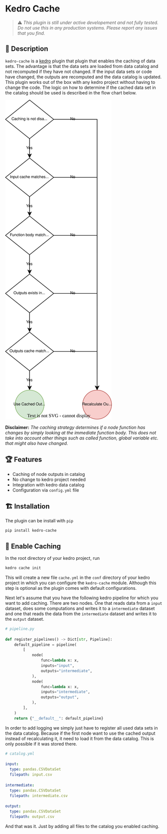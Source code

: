 # Kedro Cache

> :warning: _This plugin is still under active developement and not fully tested. Do not use this in any production systems. Please report any issues that you find._

## 📝 Description

`kedro-cache` is a [kedro](https://kedro.org/) plugin that plugin that enables the caching of data sets.
The advantage is that the data sets are loaded from data catalog and not recomputed if they have not changed.
If the input data sets or code have changed, the outputs are recomputed and the data catalog is updated.
This plugin works out of the box with any kedro project without having to change the code.
The logic on how to determine if the cached data set in the catalog should be used is described in the flow chart below.

![Caching Flowchart](static/img/caching_flowchart.svg)

**Disclaimer:** _The caching strategy determines if a node function has changes by simply looking at the immediate function body.
This does not take into account other things such as called function, global variable etc. that might also have changed._

## 🏆 Features

- Caching of node outputs in catalog
- No change to kedro project needed
- Integration with kedro data catalog
- Configuration via `config.yml` file

## 🏗 Installation

The plugin can be install with `pip`

```bash
pip install kedro-cache
```

## 🚀 Enable Caching

In the root directory of your kedro project, run

```bash
kedro cache init
```

This will create a new file `cache.yml` in the `conf` directory of your kedro project in which you can configure the `kedro-cache` module.
Although this step is optional as the plugin comes with default configurations.

Next let's assume that you have the following kedro pipeline for which you want to add caching.
There are two nodes.
One that reads data from a `input` dataset, does some computations and writes it to a `intermediate` dataset and one that reads the data from the `intermediate` dataset and writes it to the `output` dataset.

```python
# pipeline.py

def register_pipelines() -> Dict[str, Pipeline]:
    default_pipeline = pipeline(
        [
            node(
                func=lambda x: x,
                inputs="input",
                outputs="intermediate",
            ),
            node(
                func=lambda x: x,
                inputs="intermediate",
                outputs="output",
            ),
        ],
    )
    return {"__default__": default_pipeline}
```

In order to add logging we simply just have to register all used data sets in the data catalog.
Because if the first node want to use the cached output instead of recalculating it, it need to load it from the data catalog.
This is only possible if it was stored there.

```yaml
# catalog.yml

input:
  type: pandas.CSVDataSet
  filepath: input.csv

intermediate:
  type: pandas.CSVDataSet
  filepath: intermediate.csv

output:
  type: pandas.CSVDataSet
  filepath: output.csv
```

And that was it. Just by adding all files to the catalog you enabled caching.
